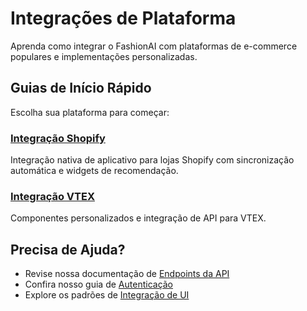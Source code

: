 # Integrações de Plataforma

Aprenda como integrar o FashionAI com plataformas de e-commerce populares e implementações personalizadas.

## Guias de Início Rápido

Escolha sua plataforma para começar:

### [Integração Shopify](./shopify-integration)
Integração nativa de aplicativo para lojas Shopify com sincronização automática e widgets de recomendação.

### [Integração VTEX](./vtex-integration)
Componentes personalizados e integração de API para VTEX.

## Precisa de Ajuda?

- Revise nossa documentação de [Endpoints da API](../api-endpoints)
- Confira nosso guia de [Autenticação](../authentication)
- Explore os padrões de [Integração de UI](../ui-integration)